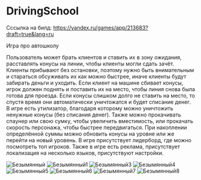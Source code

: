 # DrivingSchool
Сссылка на билд:  https://yandex.ru/games/app/213683?draft=true&lang=ru

Игра про автошколу

Пользователь может брать клиентов и ставить их в зону ожидания, расставлять конусы на линии, чтобы клиенты могли сдать зачёт. Клиенты прибывают без остановки, поэтому нужно быть внимательным и стараться обсуживать их как можно быстрее, иначе клиенты будут забирать деньги и уходить. Если клиент на машине сбивает конусы, игрок должен поднять и поставить их на место, чтобы линия снова была готова для проезда. Если конусы слишком долго не ставить на место, то спустя время они автоматически уничтожатся и будет списание денег. В игре есть утилизатор, благодаря которому можно уничтожить ненужные конусы (без списания денег). Также можно прокачивать спаунер или свою сумку, чтобы увеличить вместимость, или прокачать скорость персонажа, чтобы быстрее передвигаться. При накоплении определённой суммы можно обновить конусы на уровне или же перейти на новый уровень. В игре присутствует лидерборд, где можно посмотреть топ игроков. Также в игре есть реклама, присутствует локализация на несколько языков, присутствуют настройки.

![Безымянный](https://user-images.githubusercontent.com/86070050/229615767-cbd18ad3-5906-4b5d-8ebf-bb508146eabf.png)
![Безымянный1](https://user-images.githubusercontent.com/86070050/229615784-725b3400-620f-4dce-ae16-0b754a463075.png)
![Безымянный3](https://user-images.githubusercontent.com/86070050/229615797-9976979d-dcd0-420f-9cc5-45d3cf4962d9.png)
![Безымянный4](https://user-images.githubusercontent.com/86070050/229615848-5a7f748e-3641-4088-a490-7ef839386460.png)
![Безымянный5](https://user-images.githubusercontent.com/86070050/229615859-80b782da-c65d-44cf-9a96-c16468b81a6b.png)
![Безымянный6](https://user-images.githubusercontent.com/86070050/229615888-d7f3f494-3c82-457e-a900-7cac31e7730d.png)
![Безымянный7](https://user-images.githubusercontent.com/86070050/229615910-d7ec77db-ae0e-4247-9cbb-90018534a5d2.png)
![Безымянный8](https://user-images.githubusercontent.com/86070050/229615927-8d0f86ee-6a28-4c38-b300-b34426a434b8.png)
